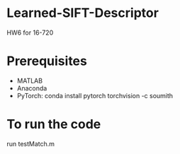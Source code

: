 # Learned-SIFT-Descriptor
HW6 for 16-720
# Prerequisites 
* MATLAB
* Anaconda
* PyTorch: conda install pytorch torchvision -c soumith

# To run the code
run testMatch.m

